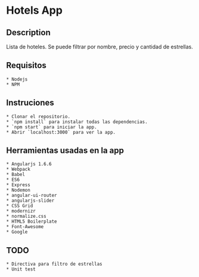 # Hotels App

## Description

Lista de hoteles. Se puede filtrar por nombre, precio y cantidad de estrellas.

## Requisitos

	* Nodejs
	* NPM

## Instruciones

	* Clonar el repositorio.
	* `npm install` para instalar todas las dependencias.
	* `npm start` para iniciar la app.
	* Abrir `localhost:3000` para ver la app.

## Herramientas usadas en la app

	* Angularjs 1.6.6
	* Webpack
	* Babel
	* ES6
	* Express
	* Nodemon
	* angular-ui-router
	* angularjs-slider
	* CSS Grid
	* modernizr
	* normalize.css
	* HTML5 Boilerplate
	* Font-Awesome
	* Google

## TODO

	* Directiva para filtro de estrellas
	* Unit test

